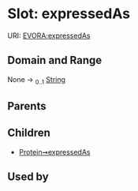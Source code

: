 
# Slot: expressedAs



URI: [EVORA:expressedAs](https://evora-project.eu/expressedAs)


## Domain and Range

None &#8594;  <sub>0..1</sub> [String](types/String.md)

## Parents


## Children

 *  [Protein➞expressedAs](Protein_expressedAs.md)

## Used by

